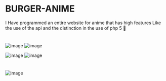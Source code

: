 # BURGER-ANIME
I Have programmed an entire website for anime that has high features Like the use of the api and the distinction in the use of php 5 🍔
#
![image](https://user-images.githubusercontent.com/74735976/189478187-c5ce453f-2f42-4cc4-ac35-2be5b1ef2658.png)
![image](https://user-images.githubusercontent.com/74735976/204164271-21dd0673-d12a-4911-b512-c6a7c52ae205.png)

![image](https://user-images.githubusercontent.com/74735976/189478206-71552c08-c314-4126-9996-ed8e403aadcf.png)
![image](https://user-images.githubusercontent.com/74735976/189478211-c63224cb-9f6e-4d4a-9665-84c0c6c1a0b3.png)
#
![image](https://github.com/amadich/BURGER-ANIME/assets/74735976/f9ceccf0-fc48-469a-9658-12fea3d9a07e)
#

